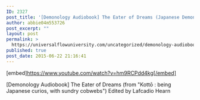 ```yaml
---
ID: 2327
post_title: '[Demonology Audiobook] The Eater of Dreams (Japanese Demonology)'
author: abbie04m553726
post_excerpt: ""
layout: post
permalink: >
  https://universalflowuniversity.com/uncategorized/demonology-audiobook-the-eater-of-dreams-japanese-demonology/
published: true
post_date: 2015-06-22 21:16:41
---
```

[embed]https://www.youtube.com/watch?v=hm9RCPdd4kg[/embed]<br>
<p>[Demonology Audiobook] The Eater of Dreams (from "Kottō : being Japanese curios, with sundry cobwebs") Edited by Lafcadio Hearn</p>